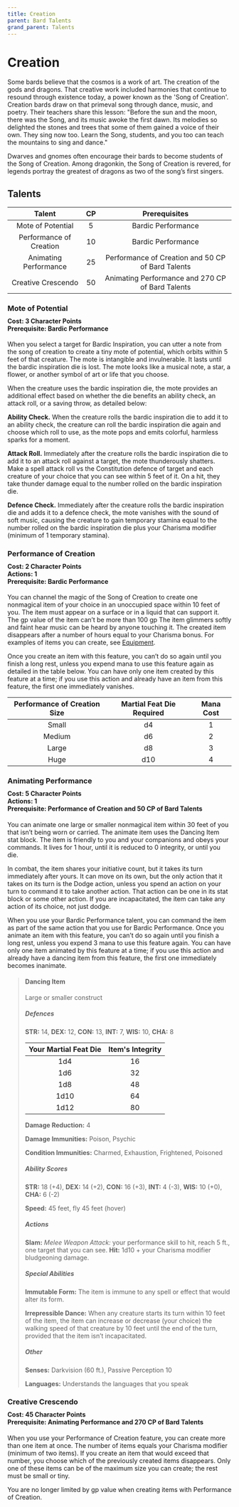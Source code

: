 ```yaml
---
title: Creation
parent: Bard Talents
grand_parent: Talents
---
```


# Creation
Some bards believe that the cosmos is a work of art. The creation of the gods and dragons. That creative work included harmonies that continue to resound through existence today, a power known as the 'Song of Creation'. Creation bards draw on that primeval song through dance, music, and poetry. Their teachers share this lesson: "Before the sun and the moon, there was the Song, and its music awoke the first dawn. Its melodies so delighted the stones and trees that some of them gained a voice of their own. They sing now too. Learn the Song, students, and you too can teach the mountains to sing and dance."

Dwarves and gnomes often encourage their bards to become students of the Song of Creation. Among dragonkin, the Song of Creation is revered, for legends portray the greatest of dragons as two of the song’s first singers.

## Talents

| Talent | CP | Prerequisites |
|:------:|:--:|:-------------:|
| Mote of Potential           | 5  | Bardic Performance |
| Performance of Creation     | 10  | Bardic Performance |
| Animating Performance       | 25  | Performance of Creation and 50 CP of Bard Talents |
| Creative Crescendo          | 50  | Animating Performance and 270 CP of Bard Talents |

### Mote of Potential

<div style="margin-top:-10px;"></div>

#### **Cost:** 3 Character Points<br>**Prerequisite:** Bardic Performance
When you select a target for Bardic Inspiration, you can utter a note from the song of creation to create a tiny mote of potential, which orbits within 5 feet of that creature. The mote is intangible and invulnerable. It lasts until the bardic inspiration die is lost. The mote looks like a musical note, a star, a flower, or another symbol of art or life that you choose.

When the creature uses the bardic inspiration die, the mote provides an additional effect based on whether the die benefits an ability check, an attack roll, or a saving throw, as detailed below:

**Ability Check.** When the creature rolls the bardic inspiration die to add it to an ability check, the creature can roll the bardic inspiration die again and choose which roll to use, as the mote pops and emits colorful, harmless sparks for a moment.

**Attack Roll.** Immediately after the creature rolls the bardic inspiration die to add it to an attack roll against a target, the mote thunderously shatters. Make a spell attack roll vs the Constitution defence of target and each creature of your choice that you can see within 5 feet of it. On a hit, they take thunder damage equal to the number rolled on the bardic inspiration die.

**Defence Check.** Immediately after the creature rolls the bardic inspiration die and adds it to a defence check, the mote vanishes with the sound of soft music, causing the creature to gain temporary stamina equal to the number rolled on the bardic inspiration die plus your Charisma modifier (minimum of 1 temporary stamina).

### Performance of Creation

<div style="margin-top:-10px;"></div>

#### **Cost:** 2 Character Points<br>**Actions:** 1<br>**Prerequisite:** Bardic Performance
You can channel the magic of the Song of Creation to create one nonmagical item of your choice in an unoccupied space within 10 feet of you. The item must appear on a surface or in a liquid that can support it. The gp value of the item can’t be more than 100 gp The item glimmers softly and faint hear music can be heard by anyone touching it. The created item disappears after a number of hours equal to your Charisma bonus. For examples of items you can create, see [Equipment](https://stormchaserroleplaying.com/stormchaserRPG/Equipment/).

Once you create an item with this feature, you can’t do so again until you finish a long rest, unless you expend mana to use this feature again as detailed in the table below. You can have only one item created by this feature at a time; if you use this action and already have an item from this feature, the first one immediately vanishes.

| Performance of Creation Size | Martial Feat Die Required | Mana Cost |
|:------:|:--:|:-------------:|
| Small | d4 | 1 |
| Medium | d6 | 2 |
| Large | d8 | 3 |
| Huge | d10 | 4 |

### Animating Performance

<div style="margin-top:-10px;"></div>

#### **Cost:** 5 Character Points<br>**Actions:** 1<br>**Prerequisite:** Performance of Creation and 50 CP of Bard Talents
You can animate one large or smaller nonmagical item within 30 feet of you that isn’t being worn or carried. The animate item uses the Dancing Item stat block. The item is friendly to you and your companions and obeys your commands. It lives for 1 hour, until it is reduced to 0 integrity, or until you die.

In combat, the item shares your initiative count, but it takes its turn immediately after yours. It can move on its own, but the only action that it takes on its turn is the Dodge action, unless you spend an action on your turn to command it to take another action. That action can be one in its stat block or some other action. If you are incapacitated, the item can take any action of its choice, not just dodge.

When you use your Bardic Performance talent, you can command the item as part of the same action that you use for Bardic Performance. Once you animate an item with this feature, you can’t do so again until you finish a long rest, unless you expend 3 mana to use this feature again. You can have only one item animated by this feature at a time; if you use this action and already have a dancing item from this feature, the first one immediately becomes inanimate.

> #### Dancing Item
> Large or smaller construct
> 
> ##### Defences
> **STR:** 14, **DEX:** 12, **CON:** 13, **INT:** 7, **WIS:** 10, **CHA:** 8
> 
> | Your Martial Feat Die | Item's Integrity |
> |:---------------------:|:----------------:|
> | 1d4 | 16 |
> | 1d6 | 32 |
> | 1d8 | 48 |
> | 1d10 | 64 |
> | 1d12 | 80 |
> 
> **Damage Reduction:** 4
> 
> **Damage Immunities:** Poison, Psychic
> 
> **Condition Immunities:** Charmed, Exhaustion, Frightened, Poisoned
> 
> ##### Ability Scores
> **STR:** 18 (+4), **DEX:** 14 (+2), **CON:** 16 (+3), **INT:** 4 (-3), **WIS:** 10 (+0), **CHA:** 6 (-2)
> 
> **Speed:** 45 feet, fly 45 feet (hover)
> 
> ##### Actions
> **Slam:** *Melee Weapon Attack:* your performance skill to hit, reach 5 ft., one target that you can see. **Hit:** 1d10 + your Charisma modifier bludgeoning damage.
> 
> ##### Special Abilities
> **Immutable Form:** The item is immune to any spell or effect that would alter its form.
> 
> **Irrepressible Dance:** When any creature starts its turn within 10 feet of the item, the item can increase or decrease (your choice) the walking speed of that creature by 10 feet until the end of the turn, provided that the item isn’t incapacitated.
> 
> ##### Other
> **Senses:** Darkvision (60 ft.), Passive Perception 10
> 
> **Languages:** Understands the languages that you speak

### Creative Crescendo

<div style="margin-top:-10px;"></div>

#### **Cost:** 45 Character Points<br>**Prerequisite:** Animating Performance and 270 CP of Bard Talents
When you use your Performance of Creation feature, you can create more than one item at once. The number of items equals your Charisma modifier (minimum of two items). If you create an item that would exceed that number, you choose which of the previously created items disappears. Only one of these items can be of the maximum size you can create; the rest must be small or tiny.

You are no longer limited by gp value when creating items with Performance of Creation.

